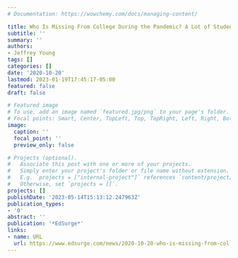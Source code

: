 ```yaml
---
# Documentation: https://wowchemy.com/docs/managing-content/

title: Who Is Missing From College During the Pandemic? A Lot of Students, Actually
subtitle: ''
summary: ''
authors:
- Jeffrey Young
tags: []
categories: []
date: '2020-10-20'
lastmod: 2023-01-19T17:45:17-05:00
featured: false
draft: false

# Featured image
# To use, add an image named `featured.jpg/png` to your page's folder.
# Focal points: Smart, Center, TopLeft, Top, TopRight, Left, Right, BottomLeft, Bottom, BottomRight.
image:
  caption: ''
  focal_point: ''
  preview_only: false

# Projects (optional).
#   Associate this post with one or more of your projects.
#   Simply enter your project's folder or file name without extension.
#   E.g. `projects = ["internal-project"]` references `content/project/deep-learning/index.md`.
#   Otherwise, set `projects = []`.
projects: []
publishDate: '2023-05-14T15:13:12.247963Z'
publication_types:
- '0'
abstract: ''
publication: '*EdSurge*'
links:
- name: URL
  url: https://www.edsurge.com/news/2020-10-20-who-is-missing-from-college-during-the-pandemic-a-lot-of-students-actually
---
```

